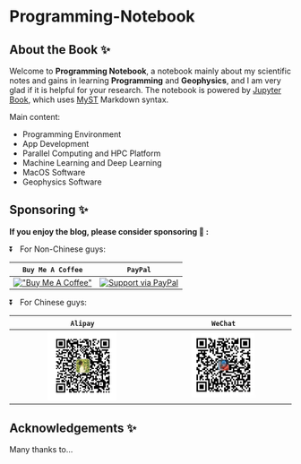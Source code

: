 
# Programming-Notebook

## About the Book ✨

Welcome to **Programming Notebook**, a notebook mainly about my scientific notes and gains in learning **Programming** and **Geophysics**, and I am very glad if it is helpful for your research. The notebook is powered by [Jupyter Book](https://jupyterbook.org/en/stable/intro.html), which uses [MyST](https://sphinx-design.readthedocs.io/en/sbt-theme/grids.html) Markdown syntax.

Main content:

- Programming Environment
- App Development
- Parallel Computing and HPC Platform
- Machine Learning and Deep Learning
- MacOS Software
- Geophysics Software


## Sponsoring ✨
**If you enjoy the blog, please consider sponsoring 🍿 :**

⏬ &nbsp; For Non-Chinese guys:

| `Buy Me A Coffee` | `PayPal` | 
| :---: | :---: | 
| [!["Buy Me A Coffee"](https://user-images.githubusercontent.com/1376749/120938564-50c59780-c6e1-11eb-814f-22a0399623c5.png)](https://www.buymeacoffee.com/yinfu) | [![Support via PayPal](https://cdn.jsdelivr.net/gh/twolfson/paypal-github-button@1.0.0/dist/button.svg )](https://www.paypal.me/yinfu123) |


⏬ &nbsp; For Chinese guys:

| `Alipay` | `WeChat` | 
| :---: | :---: | 
|<div align=center> <img src=./book/intro_files/Alipay.jpg width=50% /> </div>| <div align=center> <img src=./book/intro_files/WeChat.jpg width=50% /> </div>|





## Acknowledgements ✨
Many thanks to...

